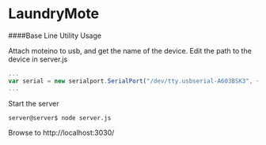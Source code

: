 LaundryMote
===========

####Base Line Utility Usage

Attach moteino to usb, and get the name of the device.  Edit the path to the device in server.js

```js
...
var serial = new serialport.SerialPort("/dev/tty.usbserial-A603BSK3", { baudrate : 115200, parser: serialport.parsers.readline("\n") });
...
```

Start the server

```
server@server$ node server.js
```
Browse to http://localhost:3030/

